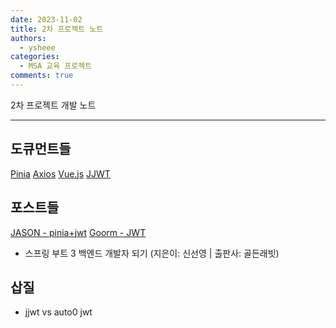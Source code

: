 ```yaml
---
date: 2023-11-02
title: 2차 프로젝트 노트
authors:
  - ysheee
categories:
  - MSA 교육 프로젝트
comments: true
---
```


2차 프로젝트 개발 노트

---
<!-- more -->

## 도큐먼트들

[Pinia](https://pinia.vuejs.kr/introduction.html)
[Axios](https://axios-http.com/kr/docs/req_config)
[Vue.js](https://ko.vuejs.org/guide/introduction.html)
[JJWT](https://github.com/jwtk/jjwt)


## 포스트들
[JASON - pinia+jwt](https://jasonwatmore.com/post/2022/05/26/vue-3-pinia-jwt-authentication-tutorial-example)
[Goorm - JWT](https://ws-pace.tistory.com/254)

+ 스프링 부트 3 백엔드 개발자 되기 (지은이: 신선영 | 출판사: 골든래빗)


## 삽질 


- jjwt vs auto0 jwt